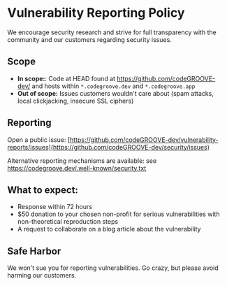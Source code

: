 # Vulnerability Reporting Policy

We encourage security research and strive for full transparency with the community and our customers regarding security issues.

## Scope

* **In scope:**: Code at HEAD found at https://github.com/codeGROOVE-dev/ and hosts within `*.codegroove.dev` and `*.codegroove.app`
* **Out of scope:** Issues customers wouldn't care about (spam attacks, local clickjacking, insecure SSL ciphers)

## Reporting

Open a public issue: [https://github.com/codeGROOVE-dev/vulnerability-reports/issues](https://github.com/codeGROOVE-dev/security/issues)

Alternative reporting mechanisms are available: see https://codegroove.dev/.well-known/security.txt

## What to expect:

* Response within 72 hours
* $50 donation to your chosen non-profit for serious vulnerabilities with non-theoretical reproduction steps
* A request to collaborate on a blog article about the vulnerability

## Safe Harbor

We won't sue you for reporting vulnerabilities. Go crazy, but please avoid harming our customers.
